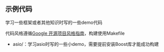 ## 示例代码

学习一些框架或者其他知识时写的一些demo代码

代码风格遵循[Google 开源项目风格指南](https://zh-google-styleguide.readthedocs.io/en/latest/contents/)，构建使用Makefile

* asio/：学习asio时写的一些小demo，需要提前安装Boost库才能成功构建
